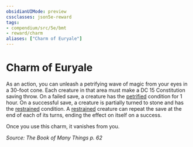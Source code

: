 ```yaml
---
obsidianUIMode: preview
cssclasses: json5e-reward
tags:
- compendium/src/5e/bmt
- reward/charm
aliases: ["Charm of Euryale"]
---
```

# Charm of Euryale

As an action, you can unleash a petrifying wave of magic from your eyes in a 30-foot cone. Each creature in that area must make a DC 15 Constitution saving throw. On a failed save, a creature has the [petrified](2-Mechanics/CLI/rules/conditions.md#petrified) condition for 1 hour. On a successful save, a creature is partially turned to stone and has the [restrained](2-Mechanics/CLI/rules/conditions.md#restrained) condition. A [restrained](2-Mechanics/CLI/rules/conditions.md#restrained) creature can repeat the save at the end of each of its turns, ending the effect on itself on a success.

Once you use this charm, it vanishes from you.

*Source: The Book of Many Things p. 62*